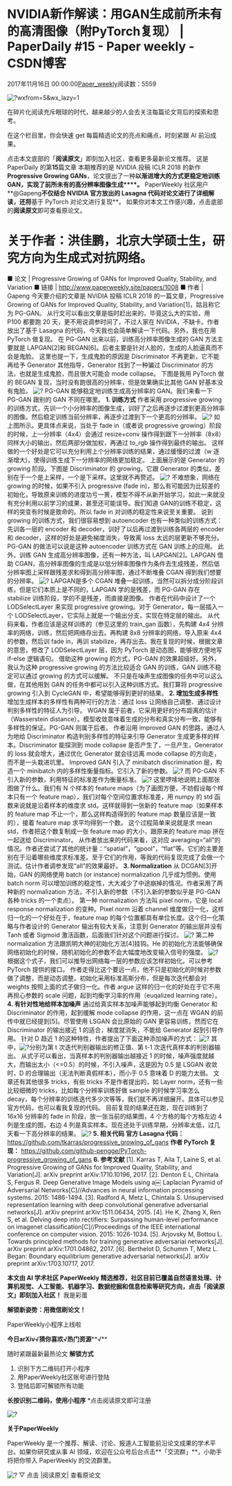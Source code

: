 
# NVIDIA新作解读：用GAN生成前所未有的高清图像（附PyTorch复现） | PaperDaily \#15 - Paper weekly - CSDN博客


2017年11月16日 00:00:00[Paper_weekly](https://me.csdn.net/c9Yv2cf9I06K2A9E)阅读数：5559



![?wxfrom=5&wx_lazy=1](https://ss.csdn.net/p?http://mmbiz.qpic.cn/mmbiz_jpg/VBcD02jFhgl7VHx00TkzicBMAfz1dFT8icD4HwmJZpt0Jiccw6ns7c3co7MpZslIia8VAuZicUTSuoPaq6hE4KbxWPg/?wxfrom=5&wx_lazy=1)

在碎片化阅读充斥眼球的时代，越来越少的人会去关注每篇论文背后的探索和思考。

在这个栏目里，你会快速 get 每篇精选论文的亮点和痛点，时刻紧跟 AI 前沿成果。

点击本文底部的「**阅读原文**」即刻加入社区，查看更多最新论文推荐。
这是 PaperDaily 的第**15**篇文章
本期推荐的是 NVIDIA 投稿 ICLR 2018 的新作**Progressive Growing GANs**，论文提出了一种**以渐进增大的方式更稳定地训练 GAN，实现了前所未有的高分辨率图像生成****。**
PaperWeekly 社区用户**@Gapeng**不仅结合
 NVIDIA 官方放出的 Lasagna 代码对论文进行了详细解读，还将**基于 PyTorch 对论文进行复现**。
如果你对本文工作感兴趣，点击底部的**阅读原文**即可查看原论文。
# 关于作者：洪佳鹏，北京大学硕士生，研究方向为生成式对抗网络。
■ 论文 | Progressive Growing of GANs for Improved Quality, Stability, and Variation
■ 链接 | http://www.paperweekly.site/papers/1008
■ 作者 | Gapeng
今天要介绍的文章是 NVIDIA 投稿 ICLR 2018 的一篇文章，Progressive Growing of GANs for Improved Quality, Stability, and Variation[1]，姑且称它为
 PG-GAN。
从行文可以看出文章是临时赶出来的，毕竟这么大的实验，用 P100 都要跑 20 天，更不用说调参时间了，不过人家在 NVIDIA，不缺卡。作者放出了基于 Lasagna 的代码，今天我也会简单解读一下代码。另外，我也在用 PyTorch 做复现。
在 PG-GAN 出来以前，训练高分辨率图像生成的 GAN 方法主要就是 LAPGAN[2]和 BEGAN[6]。后者主要是针对人脸的，生成的人脸逼真而不会是鬼脸。
这里也提一下，生成鬼脸的原因是 Discriminator 不再更新，它不能再给予 Generator 其他指导，Generator 找到了一种骗过 Discriminator 的方法，也就是生成鬼脸，而且很大可能会 mode collapse。
下图是我用 PyTorch 做的 BEGAN 复现，当时没有跑很高的分辨率，但是效果确实比其他 GAN 好基本没有鬼脸。
![?](https://ss.csdn.net/p?https://mmbiz.qpic.cn/mmbiz_png/VBcD02jFhglzrvhxdA2zRJo9BzKpHqx7nT4TZ3s7pgjvbu9x6MTspMobRhIXGibrYKKXPmCicOEsGmEAhHotk5Bw/?)
PG-GAN 能够稳定地训练生成高分辨率的 GAN。我们来看一下 PG-GAN 跟别的 GAN 不同在哪里。
**1. 训练方式**
作者采用 progressive growing 的训练方式，先训一个小分辨率的图像生成，训好了之后再逐步过渡到更高分辨率的图像。然后稳定训练当前分辨率，再逐步过渡到下一个更高的分辨率。
![?](https://ss.csdn.net/p?https://mmbiz.qpic.cn/mmbiz_jpg/VBcD02jFhglzrvhxdA2zRJo9BzKpHqx7DriaVV3DxrEwdMa4qKOPt0rnld0hicxP0RCGAJx6uOE54R2XSZaVtR1g/?)
如上图所示。更具体点来说，当处于 fade in（或者说 progressive growing）阶段的时候，上一分辨率（4x4）会通过 resize+conv 操作得到跟下一分辨率（8x8）同样大小的输出，然后两部分做加权，再通过 to_rgb 操作得到最终的输出。
这样做的一个好处是它可以充分利用上个分辨率训练的结果，通过缓慢的过渡（w 逐渐增大)，使得训练生成下一分辨率的网络更加稳定。
上面展示的是 Generator 的 growing 阶段。下图是 Discriminator 的 growing，它跟 Generator 的类似，差别在于一个是上采样，一个是下采样。这里就不再赘述。
![?](https://ss.csdn.net/p?https://mmbiz.qpic.cn/mmbiz_jpg/VBcD02jFhglzrvhxdA2zRJo9BzKpHqx7SPYEiaR5Td6afRG5hicauoA11KHWCrYJPaTa7qP8zsK41xBm3PpmzRyA/?)
不难想象，网络在 growing 的时候，如果不引入 progressive (fade in)，那么有可能因为比较差的初始化，导致原来训练的进度功亏一篑，模型不得不从新开始学习，如此一来就没有充分利用以前学习的成果，甚至还可能误导。我们知道 GAN的训练不稳定，这样的突变有时候是致命的。所以 fade
 in 对训练的稳定性来说至关重要。
说到 growing 的训练方式，我们很容易想到 autoencoder 也有一种类似的训练方式：先训各一层的 encoder 和 decoder，训好了以后再过渡到训练各两层的 encoder 和 decoder，这样的好处是避免梯度消失，导致离 loss 太远的层更新不够充分。PG-GAN 的做法可以说是这种
 autoencoder 训练方式在 GAN 训练上的应用。
此外，训练 GAN 生成高分辨率图像，还有一种方法，叫 LAPGAN[2]。LAPGAN
 借助 CGAN，高分辨率图像的生成是以低分辨率图像作为条件去生成残差，然后低分辨率图上采样跟残差求和得到高分辨率图，通过不断堆叠 CGAN 得到我们想要的分辨率。
![?](https://ss.csdn.net/p?https://mmbiz.qpic.cn/mmbiz_jpg/VBcD02jFhglzrvhxdA2zRJo9BzKpHqx7SPYEiaR5Td6afRG5hicauoA11KHWCrYJPaTa7qP8zsK41xBm3PpmzRyA/?)
LAPGAN是多个 CGAN 堆叠一起训练，当然可以拆分成分阶段训练，但是它们本质上是不同的，LAPGAN 学的是残差，而 PG-GAN 存在 stabilize 训练阶段，学的不是残差，而直接是图像。
作者在代码中设计了一个 LODSelectLayer 来实现 progressive growing。对于 Generator，每一层插入一个 LODSelectLayer，它实际上就是一个输出分支，实现在特定层的输出。
从代码来看，作者应该是这样训练的（参见这里的 train_gan 函数），先构建 4x4 分辨率的网络，训练，然后把网络存出去。再构建 8x8 分辨率的网络，导入原来 4x4 的参数，然后训 fade in，再训 stabilize，再存出去。我在复现的时候，根据文章的意思，修改了 LODSelectLayer 层，因为 PyTorch 是动态图，能够很方便地写 if-else 逻辑语句。
借助这种 growing 的方式，PG-GAN 的效果超级好。另外，我认为这种 progressive growing 的方法比较适合 GAN 的训练，GAN 训练不稳定可以通过 growing 的方式可以缓解。
不只是在噪声生成图像的任务中可以这么做，在其他用到 GAN 的任务中都可以引入这种训练方式。我打算将 progressive growing 引入到 CycleGAN 中，希望能够得到更好的结果。
**2. 增加生成多样性**
增加生成样本的多样性有两种可行的方法：通过 loss 让网络自己调整、通过设计判别多样性的特征人为引导。
WGAN 属于前者，它采用更好的分布距离的估计（Wasserstein distance）。模型收敛意味着生成的分布和真实分布一致，能够有多样性的保证。PG-GAN
 则属于后者。
作者沿用 improved GAN 的思路，通过人为地给 Discriminator 构造判别多样性的特征来引导 Generator 生成更多样的样本。Discriminator
 能探测到 mode collapse 是否产生了，一旦产生，Generator 的 loss 就会增大，通过优化 Generator 就会往远离 mode collapse 的方向走，而不是一头栽进坑里。
Improved GAN 引入了 minibatch discrimination 层，构造一个 minibatch 内的多样性衡量指标。它引入了新的参数。
![?](https://ss.csdn.net/p?https://mmbiz.qpic.cn/mmbiz_jpg/VBcD02jFhglzrvhxdA2zRJo9BzKpHqx7SPYEiaR5Td6afRG5hicauoA11KHWCrYJPaTa7qP8zsK41xBm3PpmzRyA/?)
而 PG-GAN 不引入新的参数，利用特征的标准差作为衡量标准。
![?](https://ss.csdn.net/p?https://mmbiz.qpic.cn/mmbiz_jpg/VBcD02jFhglzrvhxdA2zRJo9BzKpHqx7diciatqcpibiaVEuic9Xm1eZRsGcWNdIIjZs242Vep3vQUiacU2nhFT4prvQ/?)
这里啰嗦地说明上面那张图做了什么。我们有 N 个样本的 feature maps（为了画图方便，不妨假设每个样本只有一个 feature map），我们对每个空间位置求标准差，用 numpy 的 std 函数来说就是沿着样本的维度求 std。这样就得到一张新的 feature map（如果样本的 feature map 不止一个，那么这样构造得到的
 feature map 数量应该是一致的），接着 feature map 求平均得到一个数。
这个过程简单来说就是求 mean std，作者把这个数复制成一张 feature map 的大小，跟原来的 feature map 拼在一起送给 Discriminator。
从作者放出来的代码来看，这对应 averaging=“all”的情况。作者还尝试了其他的统计量：“spatial”，“gpool”，“flat”等。它们的主要差别在于沿着哪些维度求标准差。至于它们的作用，等我的代码复现完成了会做一个测试。估计作者调参发现“all”的效果最好。
**3. Normalization**
从 DCGAN[3]开始，GAN
 的网络使用 batch (or instance) normalization 几乎成为惯例。使用 batch norm 可以增加训练的稳定性，大大减少了中途崩掉的情况。作者采用了两种新的 normalization 方法，不引入新的参数（不引入新的参数似乎是 PG-GAN 各种 tricks 的一个卖点）。
第一种 normalization 方法叫 pixel norm，它是 local response normalization 的变种。Pixel norm 沿着 channel 维度做归一化，这样归一化的一个好处在于，feature map 的每个位置都具有单位长度。这个归一化策略与作者设计的
 Generator 输出有较大关系，注意到 Generator 的输出层并没有 Tanh 或者 Sigmoid 激活函数，后面我们针对这个问题进行探讨。
![?](https://ss.csdn.net/p?https://mmbiz.qpic.cn/mmbiz_jpg/VBcD02jFhglzrvhxdA2zRJo9BzKpHqx7DJVFbdY6AibCW4ib3r7OsuI7OYdnycShGRyYibXtJfe8aZoAUUiaSpWD1A/?)
第二种 normalization 方法跟凯明大神的初始化方法[4]挂钩。He 的初始化方法能够确保网络初始化的时候，随机初始化的参数不会大幅度地改变输入信号的强度。
![?](https://ss.csdn.net/p?https://mmbiz.qpic.cn/mmbiz_png/VBcD02jFhglzrvhxdA2zRJo9BzKpHqx7dZ6pwTicrvK4gZ1xgFh8FvrZmj3bIh5kT3zZnsonmk47PXC1wXnsfJw/?)
根据这个式子，我们可以推导出网络每一层的参数应该怎样初始化。可以参考 PyTorch 提供的接口。
作者走得比这个要远一点，他不只是初始化的时候对参数做了调整，而是动态调整。初始化采用标准高斯分布，但是每次迭代都会对 weights 按照上面的式子做归一化。作者 argue 这样的归一化的好处在于它不用再担心参数的 scale 问题，起到均衡学习率的作用（euqalized
 learning rate）。
**4. 有针对性地给样本加噪声**
通过给真实样本加噪声能够起到均衡 Generator 和 Discriminator 的作用，起到缓解 mode collapse 的作用，这一点在 WGAN 的前传中就已经提到[5]。尽管使用
 LSGAN 会比原始的 GAN 更容易训练，然而它在 Discriminator 的输出接近 1 的适合，梯度就消失，不能给 Generator 起到引导作用。
针对 D 趋近 1 的这种特性，作者提出了下面这种添加噪声的方式：
![?](https://ss.csdn.net/p?https://mmbiz.qpic.cn/mmbiz_png/VBcD02jFhglzrvhxdA2zRJo9BzKpHqx7dHalfyRnYbUb47cWLRiciaErgwcKBiafhNRj3MibUzVp8ibcM3MIItibBxiag/?)
其中，![?](https://ss.csdn.net/p?https://mmbiz.qpic.cn/mmbiz_png/VBcD02jFhglzrvhxdA2zRJo9BzKpHqx7jHeaP5Q8iaqYTVRlsWybyk9og7odoP0yt5SC6ictBiaV5M5icia9gyTzzsg/?)分别为第
 t 次迭代判别器输出的修正值、第 t-1 次迭代真样本的判别器输出。
从式子可以看出，当真样本的判别器输出越接近 1 的时候，噪声强度就越大，而输出太小（<=0.5）的时候，不引入噪声，这是因为 0.5 是 LSGAN 收敛时，D 的合理输出（无法判断真假样本），而小于 0.5 意味着 D 的能力太弱。
文章还有其他很多 tricks，有些 tricks 不是作者提出的，如 Layer norm，还有一些比较细微的 tricks，比如每个分辨率训练好做 sample 的时候学习率怎么 decay，每个分辨率的训练迭代多少次等等，我们就不再详细展开。具体可以参见官方代码，也可以看我复现的代码。
目前复现的结果还在跑，现在训练到了 16x16 分辨率的 fade in 阶段，放一张当前的结果图，4 个方格的每个方格左边 4 列是生成的图，右边 4 列是真实样本。现在还处于训练早期，分辨率太低，过几天看一下高分辨率的结果。
![?](https://ss.csdn.net/p?https://mmbiz.qpic.cn/mmbiz_jpg/VBcD02jFhglzrvhxdA2zRJo9BzKpHqx7w0UHCy8XG3S8LS3LpO2NWcNTZnRHAbhNA6Z6WoqrYTK28W88ym1F4g/?)
**5. 相关代码**
**官方 Lasagna 代码：**
https://github.com/tkarras/progressive_growing_of_gans
**作者 PyTorch 复现：**
https://github.com/github-pengge/PyTorch-progressive_growing_of_gans
**6. 参考文献**
[1]. Karras T, Aila T, Laine S, et al. Progressive Growing of GANs for Improved Quality, Stability, and Variation[J]. arXiv preprint arXiv:1710.10196, 2017.
[2]. Denton E L, Chintala S, Fergus R. Deep Generative Image Models using a￼ Laplacian Pyramid of Adversarial Networks[C]//Advances in neural information processing
 systems. 2015: 1486-1494.
[3]. Radford A, Metz L, Chintala S. Unsupervised representation learning with deep convolutional generative adversarial networks[J]. arXiv preprint arXiv:1511.06434,
 2015.
[4]. He K, Zhang X, Ren S, et al. Delving deep into rectifiers: Surpassing human-level performance on imagenet classification[C]//Proceedings of the IEEE international
 conference on computer vision. 2015: 1026-1034.
[5]. Arjovsky M, Bottou L. Towards principled methods for training generative adversarial networks[J]. arXiv preprint arXiv:1701.04862, 2017.
[6]. Berthelot D, Schumm T, Metz L. Began: Boundary equilibrium generative adversarial networks[J]. arXiv preprint arXiv:1703.10717, 2017.

**本文由 AI 学术社区 PaperWeekly 精选推荐，社区目前已覆盖自然语言处理、计算机视觉、人工智能、机器学习、数据挖掘和信息检索等研究方向，点击「****阅读原文****」即刻加入社区！**
我是彩蛋

**解锁新姿势：用微信刷论文！**

PaperWeekly小程序上线啦

**今日arXiv√猜你喜欢√热门资源****√**

随时紧跟最新最热论文
**解锁方式**
1. 识别下方二维码打开小程序
2. 用PaperWeekly社区账号进行登陆
3. 登陆后即可解锁所有功能

**长按识别二维码，使用小程序**
*点击阅读原文即可注册

![?](https://ss.csdn.net/p?http://mmbiz.qpic.cn/mmbiz_jpg/VBcD02jFhgnwLopkg177jgoQCbq2j2UJqSZOScYnsaSZf7ibXORdFOUEicycYycARG6V9pvHMyY7jYpdZFKpxcSQ/?)



**关于PaperWeekly**

PaperWeekly 是一个推荐、解读、讨论、报道人工智能前沿论文成果的学术平台。如果你研究或从事 AI 领域，欢迎在公众号后台点击**「交流群」**，小助手将把你带入 PaperWeekly 的交流群里。

![?](https://ss.csdn.net/p?https://mmbiz.qpic.cn/mmbiz_gif/VBcD02jFhgl9qrwuXS7D8F2ZLyZNmqfWibCVlSbGBVCrd80blia0iaiaKuVk5p1tWP8tCaIiaYxiaQwiacIOlu9yOw6Mg/?)
▽ 点击 |阅读原文|
 查看原论文


